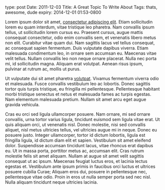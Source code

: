 type: post
Date: 2011-12-03
Title: A Great Topic To Write About
Tags: thats, awesome, dude
expiry: 2014-12-01 01:53-0800

Lorem ipsum dolor sit amet, [consectetur adipiscing elit](my-first-post:content). Etiam sollicitudin lorem eu quam interdum, vitae tristique leo pharetra. Nam convallis ipsum tellus, ut sollicitudin lorem cursus eu. Praesent cursus, augue mattis consequat consectetur, odio enim convallis sem, et venenatis libero metus non elit. Curabitur vitae quam dui. Nam sagittis lacus vel tellus consequat, ac consequat sapien fermentum. Duis vulputate dapibus viverra. Etiam malesuada condimentum leo, in ornare sem accumsan eu. Maecenas vitae velit tellus. Nullam convallis leo non neque ornare placerat. Nulla nec porta mi, id sollicitudin magna. Aliquam erat volutpat. Aenean risus ipsum, pulvinar at rutrum ac, mollis ut purus.

Ut vulputate dui sit amet pharetra [volutpat](my-first-post:content). Vivamus fermentum viverra odio et malesuada. Fusce convallis vestibulum leo ac lobortis. Donec sagittis tortor quis turpis tristique, eu fringilla mi pellentesque. Pellentesque habitant morbi tristique senectus et netus et malesuada fames ac turpis egestas. Nam elementum malesuada pretium. Nullam sit amet arcu eget augue gravida vehicula.

Cras eu orci sed ligula ullamcorper posuere. Nam ornare, mi sed ornare convallis, urna tortor varius ligula, tincidunt euismod sem ligula vitae erat. Ut quis aliquam orci, ut venenatis nisl. Donec molestie, nisi sed convallis aliquet, nisl metus ultricies tellus, vel ultricies augue mi in neque. Donec eu posuere justo. Integer ullamcorper, tortor id dictum lobortis, ligula est fringilla ligula, id dictum diam elit et sapien. Vestibulum sit amet eleifend dolor. Suspendisse accumsan tincidunt lacus, vitae rhoncus erat dapibus eu. Ut in massa porta, porttitor metus ac, accumsan elit. Cras rutrum molestie felis sit amet aliquam. Nullam at augue sit amet velit sagittis consequat ut ac ipsum. Maecenas feugiat luctus eros, et lacinia lectus egestas et. Vestibulum ante ipsum primis in faucibus orci luctus et ultrices posuere cubilia Curae; Aliquam eros dui, posuere in pellentesque nec, pellentesque vitae odio. Proin in eros ut nulla semper porta sed nec nisl. Nulla aliquam tincidunt neque ultricies lacinia.
